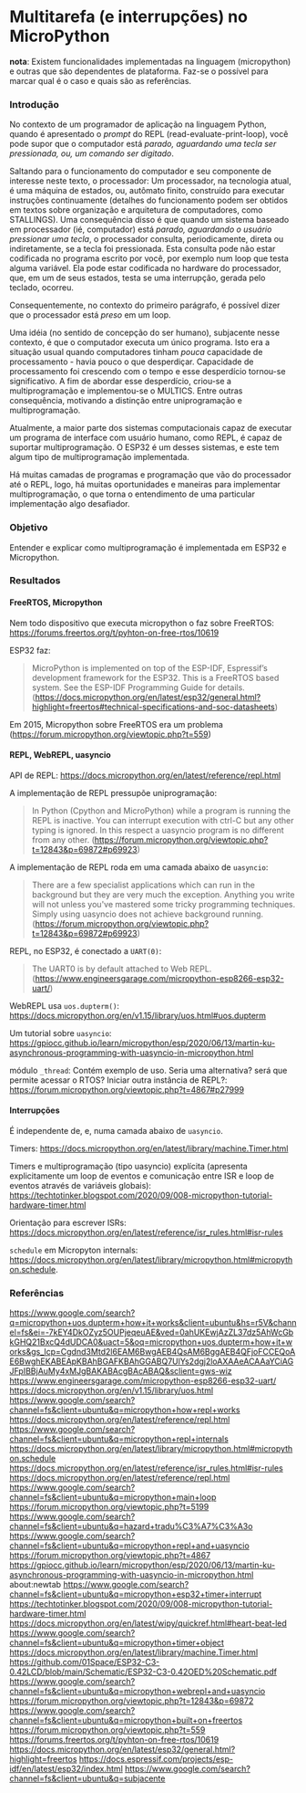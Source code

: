 # Multitarefa (e interrupções) no MicroPython

**nota**: Existem funcionalidades implementadas na linguagem (micropython) e outras que são dependentes de plataforma. Faz-se o possível para marcar qual é o caso e quais são as referências.

### Introdução

No contexto de um programador de aplicação na linguagem Python, quando é apresentado o *prompt* do REPL (read-evaluate-print-loop), você pode supor que o computador está *parado, aguardando uma tecla ser pressionada, ou, um comando ser digitado*.

Saltando para o funcionamento do computador e seu componente de interesse neste texto, o processador: Um processador, na tecnologia atual, é uma máquina de estados, ou, autômato finito, construído para executar instruções continuamente (detalhes do funcionamento podem ser obtidos em textos sobre organização e arquitetura de computadores, como STALLINGS). Uma consequência disso é que quando um sistema baseado em processador (ié, computador) está *parado, aguardando o usuário pressionar uma tecla*, o processador consulta, periodicamente, direta ou indiretamente, se a tecla foi pressionada. Esta consulta pode não estar codificada no programa escrito por você, por exemplo num loop que testa alguma variável. Ela pode estar codificada no hardware do processador, que, em um de seus estados, testa se uma interrupção, gerada pelo teclado, ocorreu.

Consequentemente, no contexto do primeiro parágrafo, é possível dizer que o processador está *preso* em um loop.

Uma idéia (no sentido de concepção do ser humano), subjacente nesse contexto, é que o computador executa um único programa. Isto era a situação usual quando computadores tinham *pouca* capacidade de processamento -  havia pouco o que desperdiçar. Capacidade de processamento foi crescendo com o tempo e esse desperdício tornou-se significativo. A fim de abordar esse desperdício, criou-se a multiprogramação e implementou-se o MULTICS. Entre outras consequência, motivando a distinção entre uniprogramação e multiprogramação.

Atualmente, a maior parte dos sistemas computacionais capaz de executar um programa de interface com usuário humano, como REPL, é capaz de suportar multiprogramação. O ESP32 é um desses sistemas, e este tem algum tipo de multiprogramação implementada.

Há muitas camadas de programas e programação que vão do processador até o REPL, logo, há muitas oportunidades e maneiras para implementar multiprogramação, o que torna o entendimento de uma particular implementação algo desafiador.

### Objetivo

Entender e explicar como multiprogramação é implementada em ESP32 e Micropython.

### Resultados

#### FreeRTOS, Micropython

Nem todo dispositivo que executa micropython o faz sobre FreeRTOS: https://forums.freertos.org/t/pyhton-on-free-rtos/10619

ESP32 faz:

> MicroPython is implemented on top of the ESP-IDF, Espressif’s development framework for the ESP32. This is a FreeRTOS based system. See the ESP-IDF Programming Guide for details. (https://docs.micropython.org/en/latest/esp32/general.html?highlight=freertos#technical-specifications-and-soc-datasheets)

Em 2015, Micropython sobre FreeRTOS era um problema (https://forum.micropython.org/viewtopic.php?t=559)


#### REPL, WebREPL, uasyncio

API de REPL: https://docs.micropython.org/en/latest/reference/repl.html

A implementação de REPL pressupõe uniprogramação:

> In Python (Cpython and MicroPython) while a program is running the REPL is inactive. You can interrupt execution with ctrl-C but any other typing is ignored. In this respect a uasyncio program is no different from any other.
(https://forum.micropython.org/viewtopic.php?t=12843&p=69872#p69923)

A implementação de REPL roda em uma camada abaixo de `uasyncio`: 

> There are a few specialist applications which can run in the background but they are very much the exception. Anything you write will not unless you've mastered some tricky programming techniques. Simply using uasyncio does not achieve background running.
(https://forum.micropython.org/viewtopic.php?t=12843&p=69872#p69923)

REPL, no ESP32, é conectado a `UART(0)`: 
> The UART0 is by default attached to Web REPL. 
(https://www.engineersgarage.com/micropython-esp8266-esp32-uart/)
 
WebREPL usa `uos.dupterm()`: https://docs.micropython.org/en/v1.15/library/uos.html#uos.dupterm

Um tutorial sobre `uasyncio`: https://gpiocc.github.io/learn/micropython/esp/2020/06/13/martin-ku-asynchronous-programming-with-uasyncio-in-micropython.html

módulo `_thread`: Contém exemplo de uso. Seria uma alternativa? será que permite acessar o RTOS? Iniciar outra instância de REPL?: https://forum.micropython.org/viewtopic.php?t=4867#p27999

#### Interrupções

É independente de, e, numa camada abaixo de `uasyncio`.

Timers: https://docs.micropython.org/en/latest/library/machine.Timer.html

Timers e multiprogramação (tipo uasyncio) explícita (apresenta explicitamente um loop de eventos e comunicação entre ISR e loop de eventos através de variáveis globais): https://techtotinker.blogspot.com/2020/09/008-micropython-tutorial-hardware-timer.html

Orientação para escrever ISRs: https://docs.micropython.org/en/latest/reference/isr_rules.html#isr-rules

`schedule` em Micropyton internals: https://docs.micropython.org/en/latest/library/micropython.html#micropython.schedule.

### Referências

https://www.google.com/search?q=micropython+uos.dupterm+how+it+works&client=ubuntu&hs=r5V&channel=fs&ei=-7kEY4DkOZyz5OUPjeqeuAE&ved=0ahUKEwjAzZL37dz5AhWcGbkGHQ21BxcQ4dUDCA0&uact=5&oq=micropython+uos.dupterm+how+it+works&gs_lcp=Cgdnd3Mtd2l6EAM6BwgAEB4QsAM6BggAEB4QFjoFCCEQoAE6BwghEKABEApKBAhBGAFKBAhGGABQ7UlYs2dgj2loAXAAeACAAaYCiAGJFpIBBjAuMy4xMJgBAKABAcgBAcABAQ&sclient=gws-wiz
https://www.engineersgarage.com/micropython-esp8266-esp32-uart/
https://docs.micropython.org/en/v1.15/library/uos.html
https://www.google.com/search?channel=fs&client=ubuntu&q=micropython+how+repl+works
https://docs.micropython.org/en/latest/reference/repl.html
https://www.google.com/search?channel=fs&client=ubuntu&q=micropython+repl+internals
https://docs.micropython.org/en/latest/library/micropython.html#micropython.schedule
https://docs.micropython.org/en/latest/reference/isr_rules.html#isr-rules
https://docs.micropython.org/en/latest/reference/repl.html
https://www.google.com/search?channel=fs&client=ubuntu&q=micropython+main+loop
https://forum.micropython.org/viewtopic.php?t=5199
https://www.google.com/search?channel=fs&client=ubuntu&q=hazard+tradu%C3%A7%C3%A3o
https://www.google.com/search?channel=fs&client=ubuntu&q=micropython+repl+and+uasyncio
https://forum.micropython.org/viewtopic.php?t=4867
https://gpiocc.github.io/learn/micropython/esp/2020/06/13/martin-ku-asynchronous-programming-with-uasyncio-in-micropython.html
about:newtab
https://www.google.com/search?channel=fs&client=ubuntu&q=micropython+esp32+timer+interrupt
https://techtotinker.blogspot.com/2020/09/008-micropython-tutorial-hardware-timer.html
https://docs.micropython.org/en/latest/wipy/quickref.html#heart-beat-led
https://www.google.com/search?channel=fs&client=ubuntu&q=micropython+timer+object
https://docs.micropython.org/en/latest/library/machine.Timer.html
https://github.com/01Space/ESP32-C3-0.42LCD/blob/main/Schematic/ESP32-C3-0.42OED%20Schematic.pdf
https://www.google.com/search?channel=fs&client=ubuntu&q=micropython+webrepl+and+uasyncio
https://forum.micropython.org/viewtopic.php?t=12843&p=69872
https://www.google.com/search?channel=fs&client=ubuntu&q=micropython+built+on+freertos
https://forum.micropython.org/viewtopic.php?t=559
https://forums.freertos.org/t/pyhton-on-free-rtos/10619
https://docs.micropython.org/en/latest/esp32/general.html?highlight=freertos
https://docs.espressif.com/projects/esp-idf/en/latest/esp32/index.html
https://www.google.com/search?channel=fs&client=ubuntu&q=subjacente
